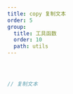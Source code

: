 ```yaml
---
title: copy 复制文本
order: 5
group:
  title: 工具函数
  order: 10
  path: utils
---
```



```jsx



// 复制文本



```
